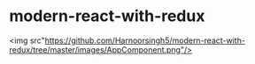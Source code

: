 # modern-react-with-redux

<img src"https://github.com/Harnoorsingh5/modern-react-with-redux/tree/master/images/AppComponent.png"/>